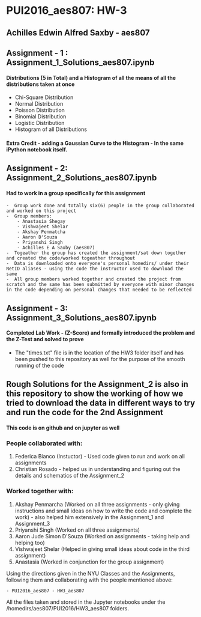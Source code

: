 # PUI2016_aes807: HW-3

## Achilles Edwin Alfred Saxby - aes807

## Assignment - 1 : Assignment_1_Solutions_aes807.ipynb
#### Distributions (5 in Total) and a Histogram of all the means of all the distributions taken at once
 -  Chi-Square Distribution
 -  Normal Distribution
 -  Poisson Distribution
 -  Binomial Distribution
 -  Logistic Distribution
 -  Histogram of all Distributions
 
#### Extra Credit - adding a Gaussian Curve to the Histogram - In the same iPython notebook itself.

## Assignment - 2: Assignment_2_Solutions_aes807.ipynb
#### Had to work in a group specifically for this assignment
    -  Group work done and totally six(6) people in the group collaborated and worked on this project
    -  Group members:
        - Anastasia Shegay
        - Vishwajeet Shelar
        - Akshay Penmatcha
        - Aaron D'Souza
        - Priyanshi Singh
        - Achilles E A Saxby (aes807)
    -  Togeather the group has created the assignment/sat down together and created the code/worked togeather throughout
    -  Data is downloaded onto everyone's personal homedirs/ under their NetID aliases - using the code the instructor used to download the same
    -  All group members worked together and created the project from scratch and the same has been submitted by everyone with minor changes in the code depending on personal changes that needed to be reflected

## Assignment - 3: Assignment_3_Solutions_aes807.ipynb
#### Completed Lab Work - (Z-Score) and formally introduced the problem and the Z-Test and solved to prove

-  The "times.txt" file is in the location of the HW3 folder itself and has been pushed to this repository as well for the purpose of the smooth running of the code

## Rough Solutions for the Assignment_2 is also in this repository to show the working of how we tried to download the data in different ways to try and run the code for the 2nd Assignment
#### This code is on github and on jupyter as well

### People collaborated with:

1. Federica Bianco (Instuctor) - Used code given to run and work on all assignments
2. Christian Rosado - helped us in understanding and figuring out the details and schematics of the Assignment_2

### Worked together with:

1. Akshay Penmarcha (Worked on all three assignments - only giving instructions and small ideas on how to write the code and complete the work) - also helped him extensively in the Assignment_1 and Assignment_3 
2. Priyanshi Singh (Worked on all three assignments)
3. Aaron Jude Simon D'Souza (Worked on assignments - taking help and helping too)
4. Vishwajeet Shelar (Helped in giving small ideas about code in the third assignment)
5. Anastasia (Worked in conjunction for the group assignment)

Using the directions given in the NYU Classes and the Assignments, following them and collaborating with the people mentioned above:

    - PUI2016_aes807 - HW3_aes807

All the files taken and stored in the Jupyter notebooks under the /homedirs/aes807/PUI2016/HW3_aes807 folders.

